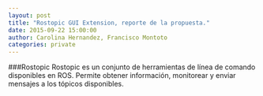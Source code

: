 ```yaml
---
layout: post
title: "Rostopic GUI Extension, reporte de la propuesta."
date: 2015-09-22 15:00:00
author: Carolina Hernandez, Francisco Montoto
categories: private
---
```


###Rostopic
Rostopic es un conjunto de herramientas de línea de comando disponibles en ROS. Permite obtener información, monitorear y enviar mensajes a los tópicos disponibles.


